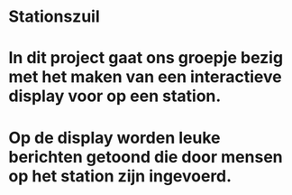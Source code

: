 # Stationszuil
# In dit project gaat ons groepje bezig met het maken van een interactieve display voor op een station. 
# Op de display worden leuke berichten getoond die door mensen op het station zijn ingevoerd.
